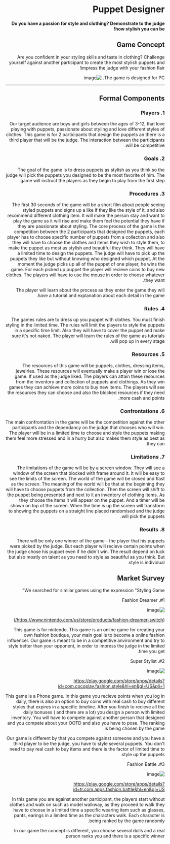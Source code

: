 <div dir='rtl' lang='he'>

# Puppet Designer

**Do you have a passion for style and clothing? Demonstrate to the judge how stylish you can be!**

## Game Concept

Are you confident in your styling skills and taste in clothing? Challenge yourself against another participant to create the most stylish puppets and impress the judge with your fashion flair!

The game is designed for PC.
![image](https://github.com/GameCourse2024/Puppet_Designer/assets/45041126/ee3a1dc8-b550-43c6-ad34-5e3bba07c9cb)



---


## Formal Components



### 1. Players

Our target audience are boys and girls between the ages of 3-12, that   love playing with puppets, passionate about styling and love different styles of clothes. 
This game is for 2 participants that design the puppets an there is a third player that will be the judge.
The interaction between the participants will be competitive.


### 2. Goals

The goal of the game is to dress puppets as stylish as you think so the judge will pick the puppets you designed to be the most favorite of him.
The game will instruct the players as they begin to play from the first step.


### 3. Procedures

The first 30 seconds of the game will be a short film about people seeing styled puppets and signs up a like if they like the style of it, and also recommend different clothing item.
It will make the person stay and want to play the game as it will rise  and make them feel the potential they have if they are passionate about styling. 
The core process of the game is the competition between the 2 participants that designed the puppets, each player has to choose specific number of puppets from a collection and also they will have to choose the clothes and items they wish to style them, to make the puppet as most as stylish and beautiful they think.
They will have a limited time to design the puppets.
The judge will have to pick up the puppets they like but without knowing who designed which puppet.
At the moment the judge picks up all of the puppet of one player, he wins the game.
For each picked up puppet the player will recieve coins to buy new clothes.
The players will have to use the mouse in order to choose whatever they want.

The player will learn about the process as they enter the game they will have a tutorial and explanation about each detail in the game. 


### 4. Rules

The games rules are to dress up you puppet with clothes.
You must finish styling in the limited time. 
The rules will limit the players to style the puppets in a specific time limit. Also they will have to cover the puppet and make sure it's not naked. 
The player will learn the rules of the game as tutorials will pop up in every stage. 

### 5. Resources

The resources of this game will be puppets, clothes, dressing items, jewelries.
These resources will eventually make a player win or lose the game. If used as the judge liked.
The players can attain these resources from the inventory and collection of puppets and clothings. As they win games they can achieve more coins to buy new items.
The players will see the resources they can choose and also the blocked resources if they need more cash and points.

### 6. Confrontations

The main confrontation in the game will be the competition against the other participants and the dependancy on the judge that chooses who will win.
The player will be in a limited time to choose and style the puppets making them feel more stressed and in a hurry but also makes them style as best as they can.

### 7. Limitations

The limitations of the game will be by a screen window.
They will see a window of the screen that blocked with frame around it.
It will be easy to see the limits of the screen.
The world of the game will be closed and flast as the screen.
The meaning of the world will be that at the beginning they will have to choose puppets from the collection. Then the screen will shift to the puppet being presented and next to it an inventory of clothing items.
As they choose the items it will appear on the puppet.
And a timer will be shown on top of the screen.
When the time is up the screen will transform to showing the puppets on a straight line placed randomised and the judge will pick the puppets.

### 8. Results

There will be only one winner of the game - the player that his puppets were picked by the judge. But each player will recieve certain points when the judge chose his puppet even if he didn't win.
The result depend on luck but also mostly on talent as you need to style as beautiful as you think.
But style is individual.


## Market Survey

We searched for similar games using the expression "Styling Game"

#1. Fashion Dreamer

![image](https://github.com/GameCourse2024/Puppet_Designer/assets/45041126/65c2be59-61e7-46bd-ab1b-6229023aec7b)

(https://www.nintendo.com/us/store/products/fashion-dreamer-switch/)

This game is for nintendo.
This game is an online game for creating your own fashion boutique, your main goal is to become a online fashion influencer.
Our game is meant to be in a competitive anvironment and try to style better than your opponent, in order to impress the judge in the limited time you get.


#2. Super Stylist

![image](https://github.com/GameCourse2024/Puppet_Designer/assets/45041126/11decfb5-9b26-4fb4-ab09-594e8978a194)

https://play.google.com/store/apps/details?id=com.cocoplay.fashion.style&hl=en&gl=US&pli=1

This game is a Phone game.
In this game you recieve points when you log in daily, there is also an option to buy coins with real cash to buy different styles that expires in a specific timeline.
After you finish to recieve all the daily bonuses ( and there are a lot) you design a person with limited inventory.
You will have to compete against another person that designed and you compete about your OOTD and also you have to pose. The ranking is being chosen by the game.

Our game is different by that you compete against someone and you have a third player to be the judge, you have to style several puppets.
You don't need to pay real cash to buy items and there is the factor of limited time to style up the puppets.


#3. Fashion Battle

![image](https://github.com/GameCourse2024/Puppet_Designer/assets/45041126/48e9bc12-dbd6-47d9-ad97-8b6ccf39f2a8)


https://play.google.com/store/apps/details?id=tr.com.apps.fashion.battle&hl=en&gl=US

In this game you are against another participant, the players start without clothes and walk on such as model walkway, as they proceed to walk they have to choose in a limited time a specific wearing item such as glasses, pants, earings in a limited time as the characters walk.
Each character is being ranked by the game randomly.

In our game the concept is different, you choose several dolls and a real person ranks you and there is a specific winner.







</div>

